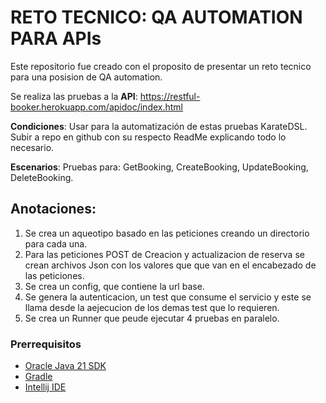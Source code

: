 # RETO TECNICO: QA AUTOMATION PARA APIs

Este repositorio fue creado con el proposito de presentar un reto tecnico para
una posision de QA automation.

Se realiza las pruebas a la **API**: https://restful-booker.herokuapp.com/apidoc/index.html

**Condiciones**: Usar para la automatización de estas pruebas KarateDSL. Subir a repo en github con su
respecto ReadMe explicando todo lo necesario.

**Escenarios**: Pruebas para: GetBooking, CreateBooking, UpdateBooking, DeleteBooking.

## Anotaciones:
1. Se crea un aqueotipo basado en las peticiones creando un directorio para cada una.
2. Para las peticiones POST de Creacion y actualizacion de reserva se crean archivos Json con los valores que que van en el encabezado de las peticiones.
3. Se crea un config, que contiene la url base.
4. Se genera la autenticacion, un test que consume el servicio y este se llama desde la aejecucion de los demas test que lo requieren.
5. Se crea un Runner que peude ejecutar 4 pruebas en paralelo.

### Prerrequisitos

* [Oracle Java 21 SDK](https://java.oracle.com)
* [Gradle](https://gradle.org/)
* [Intellij IDE](http://www.jetbrains.com)
